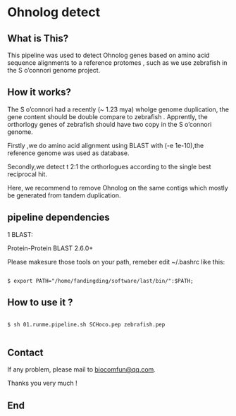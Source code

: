 # Ohnolog detect

## What is This?

  This pipeline was used to detect Ohnolog genes based on amino acid sequence alignments to a reference protomes , such as we use zebrafish in the S o’connori genome project. 
## How it works?
  The S o’connori had a recently (~ 1.23 mya) wholge genome duplication, the gene content should be double compare to zebrafish . Apprently, the orthorlogy genes of zebrafish should have two copy in the  S o’connori genome. 
  
  Firstly ,we do amino acid alignment using BLAST with (-e 1e-10),the reference genome was used as database.
  
  Secondly,we detect t 2:1 the orthorlogues according to the single best reciprocal hit.
  
  Here, we recommend to remove Ohnolog on the same contigs which mostly be generated from tandem duplication. 
  
 
## pipeline dependencies


1 BLAST: 

  Protein-Protein BLAST 2.6.0+


  
Please makesure those tools on your path, remeber edit ~/.bashrc like this:

```

$ export PATH="/home/fandingding/software/last/bin/":$PATH;

```

## How to use it ?


```

$ sh 01.runme.pipeline.sh SCHoco.pep zebrafish.pep


```

## Contact

If any problem, please mail to biocomfun@qq.com.

Thanks you very much !

## End
